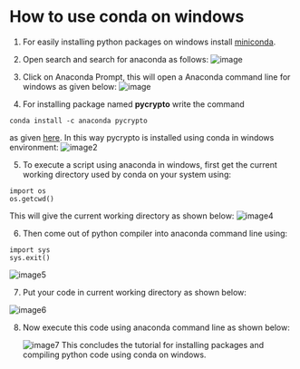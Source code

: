 # How to use conda on windows

1. For easily installing python packages on windows install [miniconda](https://conda.io/miniconda.html).

2. Open search and search for anaconda as follows:
   ![image](https://i.stack.imgur.com/I0Kx2.png)

3. Click on Anaconda Prompt, this will open a Anaconda command line for windows as given below:
    ![image](https://i.stack.imgur.com/gReS1.png)

4. For installing package named **pycrypto** write the command

```
conda install -c anaconda pycrypto
```

   as given [here](https://anaconda.org/anaconda/pycrypto). In this way pycrypto is installed using conda in windows environment:
   ![image2](https://i.stack.imgur.com/6S8BQ.png)

5. To execute a script using anaconda in windows, first get the current working directory used by conda on your system using:

```
import os
os.getcwd()
```
  This will give the current working directory as shown below:
  ![image4](https://i.stack.imgur.com/xtgXa.png)

6. Then come out of python compiler into anaconda command line using:
  
  ```
  import sys
  sys.exit()
  ```
  
   ![image5](https://i.stack.imgur.com/RASyp.png)
 
 7. Put your code in current working directory as shown below:
   
   ![image6](https://i.stack.imgur.com/k5xFD.png)
   
 8. Now execute this code using anaconda command line as shown below:
   
    ![image7](https://i.stack.imgur.com/AUO4J.png) 
  This concludes the tutorial for installing packages and compiling python code using conda on windows.

   
